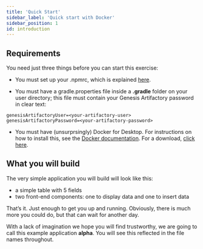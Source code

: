 ```yaml
---
title: 'Quick Start'
sidebar_label: 'Quick start with Docker'
sidebar_position: 1
id: introduction
---
```


## Requirements

You need just three things before you can start this exercise:

- You must set up your .npmrc, which is explained [here](/getting-started/prerequisites/hardware-and-software).

- You must have a gradle.properties file inside a **.gradle** folder on your user directory; this file must contain your Genesis Artifactory password in clear text:

```shell
genesisArtifactoryUser=<your-artifactory-user>
genesisArtifactoryPassword=<your-artifactory-password>
```

- You must have (unsurprsingly) Docker for Desktop. For instructions on how to install this, see the [Docker documentation](https://docs.docker.com/docker-for-windows/). For a
download, [click here](https://hub.docker.com/editions/community/docker-ce-desktop-windows/).

## What you will build

The very simple application you will build will look like this:

- a simple table with 5 fields
- two front-end components: one to display data and one to insert data

That’s it. Just enough to get you up and running. Obviously, there is much more you could do, but that can wait for another day.

With a lack of imagination we hope you will find trustworthy, we are going to call this example application **alpha**. You will see this reflected in the file names throughout.
